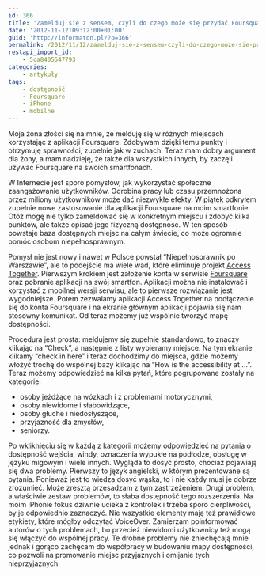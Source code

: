 ```yaml
---
id: 366
title: 'Zamelduj się z sensem, czyli do czego może się przydać Foursquare'
date: '2012-11-12T09:12:00+01:00'
guid: 'http://informaton.pl/?p=366'
permalink: /2012/11/12/zamelduj-sie-z-sensem-czyli-do-czego-moze-sie-przydac-foursquare/
restapi_import_id:
    - 5ca8405547793
categories:
    - artykuły
tags:
    - dostępność
    - Foursquare
    - iPhone
    - mobilne
---
```


Moja żona złości się na mnie, że melduję się w różnych miejscach korzystając z aplikacji Foursquare. Zdobywam dzięki temu punkty i otrzymuję sprawności, zupełnie jak w zuchach. Teraz mam dobry argument dla żony, a mam nadzieję, że także dla wszystkich innych, by zaczęli używać Foursquare na swoich smartfonach.

W Internecie jest sporo pomysłów, jak wykorzystać społeczne zaangażowanie użytkowników. Odrobina pracy lub czasu przemnożona przez miliony użytkowników może dać niezwykłe efekty. W piątek odkryłem zupełnie nowe zastosowanie dla aplikacji Foursquare na moim smartfonie. Otóż mogę nie tylko zameldować się w konkretnym miejscu i zdobyć kilka punktów, ale także opisać jego fizyczną dostępność. W ten sposób powstaje baza dostępnych miejsc na całym świecie, co może ogromnie pomóc osobom niepełnosprawnym.

Pomysł nie jest nowy i nawet w Polsce powstał “Niepełnosprawnik po Warszawie”, ale to podejście ma wiele wad, które eliminuje projekt [Access Together](http://www.accesstogether.org/foursquare). Pierwszym krokiem jest założenie konta w serwisie [Foursquare](http://foursquare.com/) oraz pobranie aplikacji na swój smartfon. Aplikacji można nie instalować i korzystać z mobilnej wersji serwisu, ale to pierwsze rozwiązanie jest wygodniejsze. Potem zezwalamy aplikacji Access Together na podłączenie się do konta Foursquare i na ekranie głównym aplikacji pojawia się nam stosowny komunikat. Od teraz możemy już wspólnie tworzyć mapę dostępności.

Procedura jest prosta: meldujemy się zupełnie standardowo, to znaczy klikając na “Check”, a następnie z listy wybieramy miejsce. Na tym ekranie klikamy “check in here” i teraz dochodzimy do miejsca, gdzie możemy włożyć trochę do wspólnej bazy klikając na “How is the accessibility at …”. Teraz możemy odpowiedzieć na kilka pytań, które pogrupowane zostały na kategorie:

- osoby jeżdżące na wózkach i z problemami motorycznymi,
- osoby niewidome i słabowidzące,
- osoby głuche i niedosłyszące,
- przyjazność dla zmysłów,
- seniorzy.

Po wkliknięciu się w każdą z kategorii możemy odpowiedzieć na pytania o dostępność wejścia, windy, oznaczenia wypukłe na podłodze, obsługę w języku migowym i wiele innych. Wygląda to dosyć prosto, chociaż pojawiają się dwa problemy. Pierwszy to język angielski, w którym prezentowane są pytania. Ponieważ jest to wiedza dosyć wąska, to i nie każdy musi je dobrze zrozumieć. Może zresztą przesadzam z tym zastrzeżeniem. Drugi problem, a właściwie zestaw problemów, to słaba dostępność tego rozszerzenia. Na moim iPhonie fokus dziwnie ucieka z kontrolek i trzeba sporo cierpliwości, by je odpowiednio zaznaczyć. Nie wszystkie elementy mają też prawidłowe etykiety, które mógłby odczytać VoiceOver. Zamierzam poinformować autorów o tych problemach, bo przecież niewidomi użytkownicy też mogą się włączyć do wspólnej pracy. Te drobne problemy nie zniechęcają mnie jednak i gorąco zachęcam do współpracy w budowaniu mapy dostępności, co pozwoli na promowanie miejsc przyjaznych i omijanie tych nieprzyjaznych.
